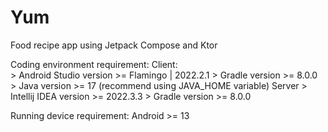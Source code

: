 # Yum
Food recipe app using Jetpack Compose and Ktor

Coding environment requirement:
  Client:  
    > Android Studio version >= Flamingo | 2022.2.1
    > Gradle version >= 8.0.0
    > Java version >= 17 (recommend using JAVA_HOME variable)
  Server
    > Intellij IDEA version >= 2022.3.3
    >  Gradle version >= 8.0.0

Running device requirement:
  Android >= 13 

